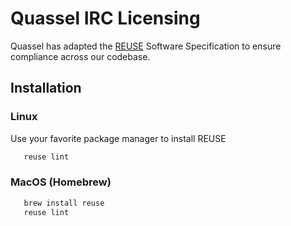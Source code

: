 <!-- SPDX-FileCopyrightText: 2005-2025 Quassel Project <devel@quassel-irc.org> -->
<!-- SPDX-License-Identifier: GPL-2.0-or-later -->

# Quassel IRC Licensing

Quassel has adapted the [REUSE](https://reuse.software/) Software Specification to ensure compliance across
our codebase.

## Installation

### Linux
Use your favorite package manager to install REUSE
```bash
   reuse lint
```

### MacOS (Homebrew)
```bash
   brew install reuse
   reuse lint
```
